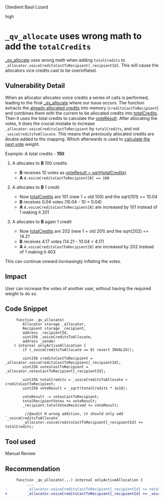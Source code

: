Obedient Basil Lizard

high

# `_qv_allocate` uses wrong math to add the  `totalCredits`
[_qv_allocate](https://github.com/sherlock-audit/2023-09-Gitcoin/blob/main/allo-v2/contracts/strategies/qv-base/QVBaseStrategy.sol#L506-L534) uses wrong math when adding `totalCredits` to `_allocator.voiceCreditsCastToRecipient[_recipientId]`. This will cause the allocators vice credits cast to be overinflated.

## Vulnerability Detail
When an allocator allocates voice credits a series of calls is performed, leading to the final  [_qv_allocate](https://github.com/sherlock-audit/2023-09-Gitcoin/blob/main/allo-v2/contracts/strategies/qv-base/QVBaseStrategy.sol#L506-L534)  where our issue occurs.
The function extracts the [already allocated credits](https://github.com/sherlock-audit/2023-09-Gitcoin/blob/main/allo-v2/contracts/strategies/qv-base/QVBaseStrategy.sol#L517) into memory (`creditsCastToRecipient`) and combines them with the current to be allocated credits into [totalCredits](https://github.com/sherlock-audit/2023-09-Gitcoin/blob/main/allo-v2/contracts/strategies/qv-base/QVBaseStrategy.sol#L521). Then it uses the total credits to calculate the [voteResult](https://github.com/sherlock-audit/2023-09-Gitcoin/blob/main/allo-v2/contracts/strategies/qv-base/QVBaseStrategy.sol#L522C57-L522C57). After allocating the votes, it does the crucial mistake to increase ` _allocator.voiceCreditsCastToRecipient` by `totalCredits`, and not `_voiceCreditsToAllocate`. This means that previously allocated credits are double added to the mapping. Which afterwards is used to [calculate the next vote](https://github.com/sherlock-audit/2023-09-Gitcoin/blob/main/allo-v2/contracts/strategies/qv-base/QVBaseStrategy.sol#L522C57-L522C57) weight.

Example:
A total credits - **150**

 1. A allocates to **B** 100 credits 
      - **B** receives 10 votes as [voteResult = sqrt(totalCredits)](https://github.com/sherlock-audit/2023-09-Gitcoin/blob/main/allo-v2/contracts/strategies/qv-base/QVBaseStrategy.sol#L522)
      - **A** `A.voiceCreditsCastToRecipient[B] == 100`

 2. A allocates to **B** 1 credit
      - Now [totalCredits](https://github.com/sherlock-audit/2023-09-Gitcoin/blob/main/allo-v2/contracts/strategies/qv-base/QVBaseStrategy.sol#L521C17-L521C29) are 101 (new 1 + old 100) and the sqrt(101) == 10.04
      - **B** receives 0.04 votes (10.04 - 10 = 0.04)
      - **A** `A.voiceCreditsCastToRecipient[B]` are increased by 101 instead of 1 making it 201

 3. A allocates to **B** again 1 credit
      - Now [totalCredits](https://github.com/sherlock-audit/2023-09-Gitcoin/blob/main/allo-v2/contracts/strategies/qv-base/QVBaseStrategy.sol#L521C17-L521C29) are 202 (new 1 + old 201) and the sqrt(202) == 14.21
      - **B** receives 4.17 votes (14.21 - 10.04  = 4.17)
      - **A** `A.voiceCreditsCastToRecipient[B]` are increased by 202 instead of 1 making it 403

This can continue onward increasingly inflating the votes.

## Impact
User can increase the votes of another user, without having the required weight to do so.
## Code Snippet
```solidity
     function _qv_allocate(
        Allocator storage _allocator,
        Recipient storage _recipient,
        address _recipientId,
        uint256 _voiceCreditsToAllocate,
        address _sender
    ) internal onlyActiveAllocation {
        if (_voiceCreditsToAllocate == 0) revert INVALID();

        uint256 creditsCastToRecipient = _allocator.voiceCreditsCastToRecipient[_recipientId];
        uint256 votesCastToRecipient = _allocator.votesCastToRecipient[_recipientId];

        uint256 totalCredits = _voiceCreditsToAllocate + creditsCastToRecipient;
        uint256 voteResult = _sqrt(totalCredits * 1e18);

        voteResult -= votesCastToRecipient;
        totalRecipientVotes += voteResult;
        _recipient.totalVotesReceived += voteResult;

         //@audit H wrong addition, it should only add `_voiceCreditsToAllocate`
        _allocator.voiceCreditsCastToRecipient[_recipientId] += totalCredits; 
```
## Tool used

Manual Review

## Recommendation
```diff
     function _qv_allocate(...) internal onlyActiveAllocation {
          ...
-         _allocator.voiceCreditsCastToRecipient[_recipientId] += totalCredits; 
+         _allocator.voiceCreditsCastToRecipient[_recipientId] += _voiceCreditsToAllocate; 
```